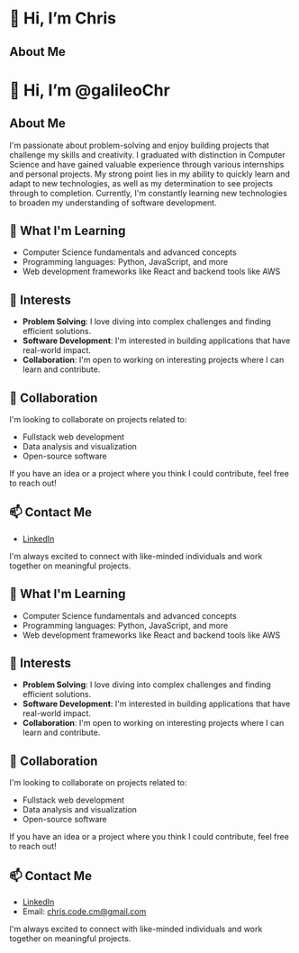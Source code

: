 # 👋 Hi, I’m Chris

## About Me

# 👋 Hi, I’m @galileoChr

## About Me

I'm passionate about problem-solving and enjoy building projects that challenge my skills and creativity. I graduated with distinction in Computer Science and have gained valuable experience through various internships and personal projects. My strong point lies in my ability to quickly learn and adapt to new technologies, as well as my determination to see projects through to completion. Currently, I'm constantly learning new technologies to broaden my understanding of software development.

## 🌱 What I'm Learning

- Computer Science fundamentals and advanced concepts
- Programming languages: Python, JavaScript, and more
- Web development frameworks like React and backend tools like AWS

## 👀 Interests

- **Problem Solving**: I love diving into complex challenges and finding efficient solutions.
- **Software Development**: I'm interested in building applications that have real-world impact.
- **Collaboration**: I'm open to working on interesting projects where I can learn and contribute.

## 💞️ Collaboration

I'm looking to collaborate on projects related to:
- Fullstack web development
- Data analysis and visualization
- Open-source software

If you have an idea or a project where you think I could contribute, feel free to reach out!

## 📫 Contact Me

- [LinkedIn](https://www.linkedin.com/in/christophe-manzi)

I'm always excited to connect with like-minded individuals and work together on meaningful projects.

<!---
galileoChr/galileoChr is a ✨ special ✨ repository because its `README.md` (this file) appears on your GitHub profile.
You can click the Preview link to take a look at your changes.
--->


## 🌱 What I'm Learning

- Computer Science fundamentals and advanced concepts
- Programming languages: Python, JavaScript, and more
- Web development frameworks like React and backend tools like AWS

## 👀 Interests

- **Problem Solving**: I love diving into complex challenges and finding efficient solutions.
- **Software Development**: I'm interested in building applications that have real-world impact.
- **Collaboration**: I'm open to working on interesting projects where I can learn and contribute.

## 💞️ Collaboration

I'm looking to collaborate on projects related to:
- Fullstack web development
- Data analysis and visualization
- Open-source software

If you have an idea or a project where you think I could contribute, feel free to reach out!

## 📫 Contact Me

- [LinkedIn](https://www.linkedin.com/in/christophe-manzi/) 
- Email: chris.code.cm@gmail.com

I'm always excited to connect with like-minded individuals and work together on meaningful projects.

<!---
galileoChr/galileoChr is a ✨ special ✨ repository because its `README.md` (this file) appears on your GitHub profile.
You can click the Preview link to take a look at your changes.
--->
